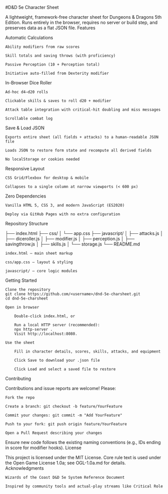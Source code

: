 #D&D 5e Character Sheet

A lightweight, framework-free character sheet for Dungeons & Dragons 5th Edition.
Runs entirely in the browser, requires no server or build step, and preserves data as a flat JSON file.
Features

Automatic Calculations

    Ability modifiers from raw scores

    Skill totals and saving throws (with proficiency)

    Passive Perception (10 + Perception total)

    Initiative auto-filled from Dexterity modifier

In-Browser Dice Roller

    Ad-hoc d4–d20 rolls

    Clickable skills & saves to roll d20 + modifier

    Attack table integration with critical-hit doubling and miss messages

    Scrollable combat log

Save & Load JSON

    Exports entire sheet (all fields + attacks) to a human-readable JSON file

    Loads JSON to restore form state and recompute all derived fields

    No localStorage or cookies needed

Responsive Layout

    CSS Grid/Flexbox for desktop & mobile

    Collapses to a single column at narrow viewports (< 600 px)

Zero Dependencies

    Vanilla HTML 5, CSS 3, and modern JavaScript (ES2020)

    Deploy via GitHub Pages with no extra configuration

Repository Structure

├── index.html
├── css/
│   └── app.css
├── javascript/
│   ├── attacks.js
│   ├── diceroller.js
│   ├── modifier.js
│   ├── perception.js
│   ├── savingthrow.js
│   ├── skills.js
│   └── storage.js
└── README.md

    index.html – main sheet markup

    css/app.css – layout & styling

    javascript/ – core logic modules

Getting Started

    Clone the repository
    git clone https://github.com/<username>/dnd-5e-charsheet.git
    cd dnd-5e-charsheet

    Open in browser

        Double-click index.html, or

        Run a local HTTP server (recommended):
        npx http-server .
        Visit http://localhost:8080.

    Use the sheet

        Fill in character details, scores, skills, attacks, and equipment

        Click Save to download your .json file

        Click Load and select a saved file to restore

Contributing

Contributions and issue reports are welcome! Please:

    Fork the repo

    Create a branch: git checkout -b feature/YourFeature

    Commit your changes: git commit -m "Add YourFeature"

    Push to your fork: git push origin feature/YourFeature

    Open a Pull Request describing your changes

Ensure new code follows the existing naming conventions (e.g., IDs ending in score for modifier hooks).
License

This project is licensed under the MIT License.
Core rule text is used under the Open Game License 1.0a; see OGL-1.0a.md for details.
Acknowledgments

    Wizards of the Coast D&D 5e System Reference Document

    Inspired by community tools and actual-play streams like Critical Role
